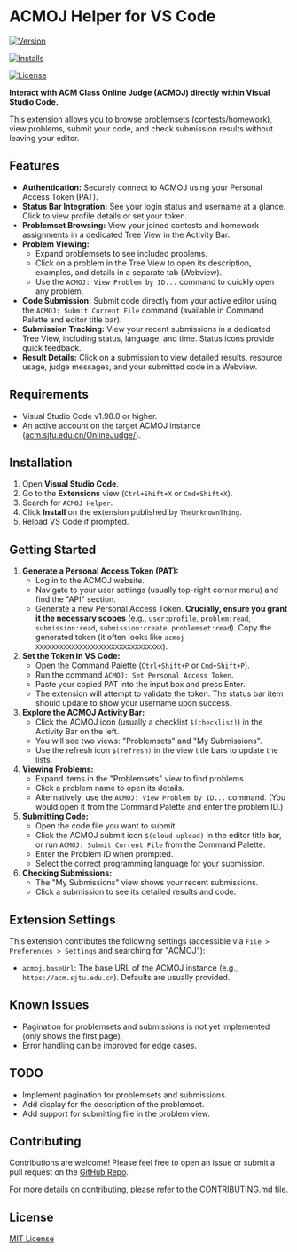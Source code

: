 # ACMOJ Helper for VS Code

[![Version](https://img.shields.io/visual-studio-marketplace/v/theunknownthing.vscode-acmoj.svg?style=flat-square)](https://marketplace.visualstudio.com/items?itemName=theunknownthing.vscode-acmoj)

[![Installs](https://img.shields.io/visual-studio-marketplace/i/theunknownthing.vscode-acmoj.svg?style=flat-square)](https://marketplace.visualstudio.com/items?itemName=theunknownthing.vscode-acmoj)

[![License](https://img.shields.io/github/license/theunknownthing/vscode-acmoj.svg?style=flat-square)](LICENSE.md)

**Interact with ACM Class Online Judge (ACMOJ) directly within Visual Studio Code.**

This extension allows you to browse problemsets (contests/homework), view problems, submit your code, and check submission results without leaving your editor.

## Features

*   **Authentication:** Securely connect to ACMOJ using your Personal Access Token (PAT).
*   **Status Bar Integration:** See your login status and username at a glance. Click to view profile details or set your token.
*   **Problemset Browsing:** View your joined contests and homework assignments in a dedicated Tree View in the Activity Bar.
*   **Problem Viewing:**
    *   Expand problemsets to see included problems.
    *   Click on a problem in the Tree View to open its description, examples, and details in a separate tab (Webview).
    *   Use the `ACMOJ: View Problem by ID...` command to quickly open any problem.
*   **Code Submission:** Submit code directly from your active editor using the `ACMOJ: Submit Current File` command (available in Command Palette and editor title bar).
*   **Submission Tracking:** View your recent submissions in a dedicated Tree View, including status, language, and time. Status icons provide quick feedback.
*   **Result Details:** Click on a submission to view detailed results, resource usage, judge messages, and your submitted code in a Webview.

## Requirements

*   Visual Studio Code v1.98.0 or higher.
*   An active account on the target ACMOJ instance ([acm.sjtu.edu.cn/OnlineJudge/](https://acm.sjtu.edu.cn/OnlineJudge/)).

## Installation

1.  Open **Visual Studio Code**.
2.  Go to the **Extensions** view (`Ctrl+Shift+X` or `Cmd+Shift+X`).
3.  Search for `ACMOJ Helper`.
4.  Click **Install** on the extension published by `TheUnknownThing`.
5.  Reload VS Code if prompted.

## Getting Started

1.  **Generate a Personal Access Token (PAT):**
    *   Log in to the ACMOJ website.
    *   Navigate to your user settings (usually top-right corner menu) and find the "API" section.
    *   Generate a new Personal Access Token. **Crucially, ensure you grant it the necessary scopes** (e.g., `user:profile`, `problem:read`, `submission:read`, `submission:create`, `problemset:read`). Copy the generated token (it often looks like `acmoj-XXXXXXXXXXXXXXXXXXXXXXXXXXXXXXXX`).
2.  **Set the Token in VS Code:**
    *   Open the Command Palette (`Ctrl+Shift+P` or `Cmd+Shift+P`).
    *   Run the command `ACMOJ: Set Personal Access Token`.
    *   Paste your copied PAT into the input box and press Enter.
    *   The extension will attempt to validate the token. The status bar item should update to show your username upon success.
3.  **Explore the ACMOJ Activity Bar:**
    *   Click the ACMOJ icon (usually a checklist `$(checklist)`) in the Activity Bar on the left.
    *   You will see two views: "Problemsets" and "My Submissions".
    *   Use the refresh icon `$(refresh)` in the view title bars to update the lists.
4.  **Viewing Problems:**
    *   Expand items in the "Problemsets" view to find problems.
    *   Click a problem name to open its details.
    *   Alternatively, use the `ACMOJ: View Problem by ID...` command. (You would open it from the Command Palette and enter the problem ID.)
5.  **Submitting Code:**
    *   Open the code file you want to submit.
    *   Click the ACMOJ submit icon `$(cloud-upload)` in the editor title bar, or run `ACMOJ: Submit Current File` from the Command Palette.
    *   Enter the Problem ID when prompted.
    *   Select the correct programming language for your submission.
6.  **Checking Submissions:**
    *   The "My Submissions" view shows your recent submissions.
    *   Click a submission to see its detailed results and code.

## Extension Settings

This extension contributes the following settings (accessible via `File > Preferences > Settings` and searching for "ACMOJ"):

*   `acmoj.baseUrl`: The base URL of the ACMOJ instance (e.g., `https://acm.sjtu.edu.cn`). Defaults are usually provided.

## Known Issues

*  Pagination for problemsets and submissions is not yet implemented (only shows the first page).
*  Error handling can be improved for edge cases.

## TODO

*   Implement pagination for problemsets and submissions.
*   Add display for the description of the problemset.
*   Add support for submitting file in the problem view.

## Contributing

Contributions are welcome! Please feel free to open an issue or submit a pull request on the [GitHub Repo](https://github.com/theunknownthing/vscode-acmoj).

For more details on contributing, please refer to the [CONTRIBUTING.md](CONTRIBUTING.md) file.

## License

[MIT License](LICENSE.md)
